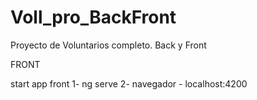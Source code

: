 # Voll_pro_BackFront
Proyecto de Voluntarios completo. Back y Front


FRONT 

start app front 
  1- ng serve 
  2- navegador - localhost:4200 
